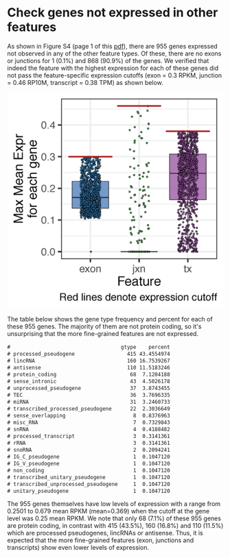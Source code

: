 Check genes not expressed in other features
===========================================

As shown in Figure S4 (page 1 of this [pdf](https://github.com/LieberInstitute/brainseq_phase2/blob/master/development/pdf/venn_expressed_genes_ensembl_ids.pdf)), there are 955 genes expressed not observed in any of the other feature types. Of these, there are no exons or junctions for 1 (0.1%) and 868 (90.9%) of the genes. We verified that indeed the feature with the highest expression for each of these genes did not pass the feature-specific expression cutoffs (exon = 0.3 RPKM, junction = 0.46 RP10M, transcript = 0.38 TPM) as shown below.

![Max Expr for each gene](max_expr_feature_by_gene.png)


The table below shows the gene type frequency and percent for each of these 955 genes. The majority of them are not protein coding, so it's unsurprising that the more fine-grained features are not expressed.

```{r}
#                                    gtype    percent
# processed_pseudogene                 415 43.4554974
# lincRNA                              160 16.7539267
# antisense                            110 11.5183246
# protein_coding                        68  7.1204188
# sense_intronic                        43  4.5026178
# unprocessed_pseudogene                37  3.8743455
# TEC                                   36  3.7696335
# miRNA                                 31  3.2460733
# transcribed_processed_pseudogene      22  2.3036649
# sense_overlapping                      8  0.8376963
# misc_RNA                               7  0.7329843
# snRNA                                  4  0.4188482
# processed_transcript                   3  0.3141361
# rRNA                                   3  0.3141361
# snoRNA                                 2  0.2094241
# IG_C_pseudogene                        1  0.1047120
# IG_V_pseudogene                        1  0.1047120
# non_coding                             1  0.1047120
# transcribed_unitary_pseudogene         1  0.1047120
# transcribed_unprocessed_pseudogene     1  0.1047120
# unitary_pseudogene                     1  0.1047120
```

The 955 genes themselves have low levels of expression with a range from 0.2501 to 0.679 mean RPKM (mean=0.369) when the cutoff at the gene level was 0.25 mean RPKM. We note that only 68 (7.1%) of these 955 genes are protein coding, in contrast with 415 (43.5%), 160 (16.8%) and 110 (11.5%) which are processed pseudogenes, lincRNAs or antisense. Thus, it is expected that the more fine-grained features (exon, junctions and transcripts) show even lower levels of expression.
